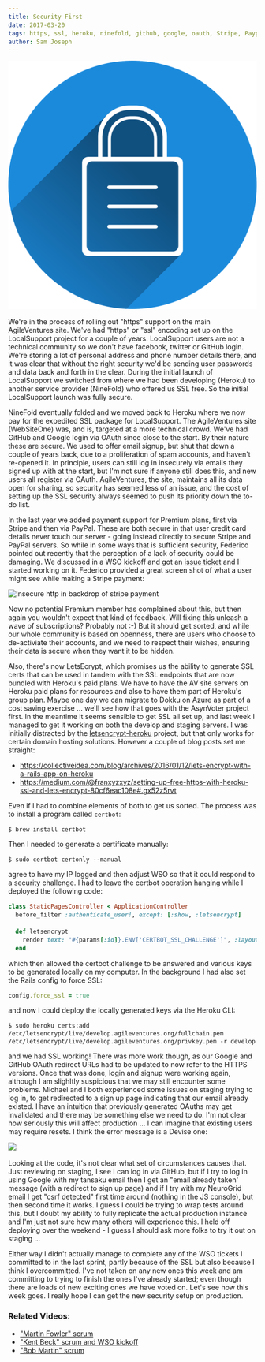 ```yaml
---
title: Security First
date: 2017-03-20
tags: https, ssl, heroku, ninefold, github, google, oauth, Stripe, Paypal, LetsEcrypt, Dokku, Azure, certbot
author: Sam Joseph
---
```


![security](/images/security.png)

We're in the process of rolling out "https" support on the main AgileVentures site.  We've had "https" or "ssl" encoding set up on the LocalSupport project for a couple of years.  LocalSupport users are not a technical community so we don't have facebook, twitter or GitHub login.  We're storing a lot of personal address and phone number details there, and it was clear that without the right security we'd be sending user passwords and data back and forth in the clear.  During the initial launch of LocalSupport we switched from where we had been developing (Heroku) to another service provider (NineFold) who offered us SSL free.  So the initial LocalSupport launch was fully secure.

NineFold eventually folded and we moved back to Heroku where we now pay for the expedited SSL package for LocalSupport.  The AgileVentures site (WebSiteOne) was, and is, targeted at a more technical crowd.  We've had GitHub and Google login via OAuth since close to the start.  By their nature these are secure.  We used to offer email signup, but shut that down a couple of years back, due to a proliferation of spam accounts, and haven't re-opened it.  In principle, users can still log in insecurely via emails they signed up with at the start, but I'm not sure if anyone still does this, and new users all register via OAuth.  AgileVentures, the site, maintains all its data open for sharing, so security has seemed less of an issue, and the cost of setting up the SSL security always seemed to push its priority down the to-do list.

In the last year we added payment support for Premium plans, first via Stripe and then via PayPal.  These are both secure in that user credit card details never touch our server - going instead directly to secure Stripe and PayPal servers.  So while in some ways that is sufficient security, Federico pointed out recently that the perception of a lack of security could be damaging.  We discussed in a WSO kickoff and got an [issue ticket](https://github.com/AgileVentures/WebsiteOne/issues/1584) and I started working on it.  Federico provided a great screen shot of what a user might see while making a Stripe payment:

![insecure http in backdrop of stripe payment](https://camo.githubusercontent.com/8a1104bf54461a478267e35477ec4cd24e8af3b6/68747470733a2f2f7777772e64726f70626f782e636f6d2f732f7034363764347773686833616276322f696e7365637572652d41562d7072656d69756d2d7369676e75702d66697265666f782e706e673f646c3d31)

Now no potential Premium member has complained about this, but then again you wouldn't expect that kind of feedback.  Will fixing this unleash a wave of subscriptions? Probably not :-)  But it should get sorted, and while our whole community is based on openness, there are users who choose to de-activiate their accounts, and we need to respect their wishes, ensuring their data is secure when they want it to be hidden.

Also, there's now LetsEcrypt, which promises us the ability to generate SSL certs that can be used in tandem with the SSL endpoints that are now bundled with Heroku's paid plans.  We have to have the AV site servers on Heroku paid plans for resources and also to have them part of Heroku's group plan.  Maybe one day we can migrate to Dokku on Azure as part of a cost saving exercise ... we'll see how that goes with the AsynVoter project first.  In the meantime it seems sensible to get SSL all set up, and last week I managed to get it working on both the develop and staging servers.  I was initially distracted by the [letsencrypt-heroku](https://github.com/substrakt/letsencrypt-heroku) project, but that only works for certain domain hosting solutions.  However a couple of blog posts set me straight:

* https://collectiveidea.com/blog/archives/2016/01/12/lets-encrypt-with-a-rails-app-on-heroku
* https://medium.com/@franxyzxyz/setting-up-free-https-with-heroku-ssl-and-lets-encrypt-80cf6eac108e#.gx52z5rvt

Even if I had to combine elements of both to get us sorted.  The process was to install a program called `certbot`:

```
$ brew install certbot
```

Then I needed to generate a certificate manually:

```
$ sudo certbot certonly --manual
```

agree to have my IP logged and then adjust WSO so that it could respond to a security challenge.  I had to leave the certbot operation hanging while I deployed the following code:

```rb
class StaticPagesController < ApplicationController
  before_filter :authenticate_user!, except: [:show, :letsencrypt]

  def letsencrypt
    render text: "#{params[:id]}.ENV['CERTBOT_SSL_CHALLENGE']", :layout => false
  end
``` 

which then allowed the certbot challenge to be answered and various keys to be generated locally on my computer.  In the background I had also set the Rails config to force SSL:

```rb
config.force_ssl = true
```

and now I could deploy the locally generated keys via the Heroku CLI:

```
$ sudo heroku certs:add /etc/letsencrypt/live/develop.agileventures.org/fullchain.pem /etc/letsencrypt/live/develop.agileventures.org/privkey.pem -r develop
```

and we had SSL working!  There was more work though, as our Google and GitHub OAuth redirect URLs had to be updated to now refer to the HTTPS versions.  Once that was done, login and signup were working again, although I am slighltly suspicious that we may still encounter some problems.  Michael and I both experienced some issues on staging trying to log in, to get redirected to a sign up page indicating that our email already existed.  I have an intuition that previously generated OAuths may get invalidated and there may be something else we need to do.  I'm not clear how seriously this will affect production ... I can imagine that existing users may require resets.  I think the error message is a Devise one:

![](https://www.dropbox.com/s/eb2b4453pjo8mpc/Screenshot%202017-03-20%2010.23.52.png?dl=1)

Looking at the code, it's not clear what set of circumstances causes that.  Just reviewing on staging, I see I can log in via GitHub, but if I try to log in using Google with my tansaku email then I get an "email already taken' message (with a redirect to sign up page) and if I try with my NeuroGrid email I get "csrf detected" first time around (nothing in the JS console), but then second time it works.  I guess I could be trying to wrap tests around this, but I doubt my ability to fully replicate the actual production instance and I'm just not sure how many others will experience this.  I held off deploying over the weekend - I guess I should ask more folks to try it out on staging ...

Either way I didn't actually manage to complete any of the WSO tickets I committed to in the last sprint, partly because of the SSL but also because I think I overcommitted.  I've not taken on any new ones this week and am committing to trying to finish the ones I've already started; even though there are loads of new exciting ones we have voted on.  Let's see how this week goes.  I really hope I can get the new security setup on production.

### Related Videos:

* ["Martin Fowler" scrum](https://www.youtube.com/edit?o=U&video_id=bjbdQ9L-KHw)
* ["Kent Beck" scrum and WSO kickoff](https://www.youtube.com/edit?o=U&video_id=bi85l56Tcqg)
* ["Bob Martin" scrum](https://www.youtube.com/edit?o=U&video_id=Egf8LH_pRK0)




